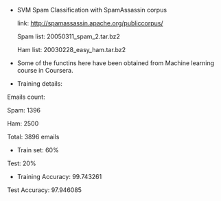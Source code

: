 * SVM Spam Classification with SpamAssassin corpus

   link: http://spamassassin.apache.org/publiccorpus/
   
   Spam list:  20050311_spam_2.tar.bz2
   
   Ham list:   20030228_easy_ham.tar.bz2
   
* Some of the functins here have been obtained from Machine learning course in Coursera.

* Training details:

Emails count:

Spam: 1396

Ham: 2500

Total: 3896 emails


* Train set: 60%

Test: 20%

* Training Accuracy:  99.743261

Test Accuracy:      97.946085
